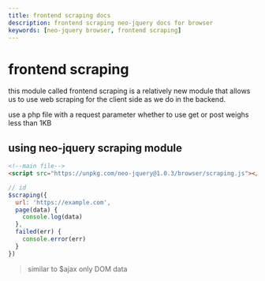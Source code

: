 ```yaml
---
title: frontend scraping docs
description: frontend scraping neo-jquery docs for browser
keywords: [neo-jquery browser, frontend scraping]
---
```


# frontend scraping

this module called frontend scraping is a relatively new module that allows us to use web scraping for the client side as we do in the backend.

use a php file with a request parameter whether to use get or post weighs less than 1KB

## using neo-jquery scraping module

``` html
<!--main file-->
<script src="https://unpkg.com/neo-jquery@1.0.3/browser/scraping.js"></script>
```

``` js
// id
$scraping({
  url: 'https://example.com',
  page(data) {
    console.log(data)
  },
  failed(err) {
    console.error(err)
  }
})
```

> similar to $ajax only DOM data